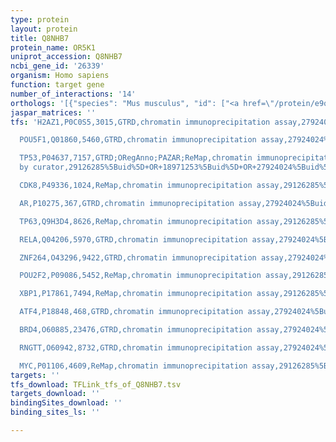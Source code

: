 ```yaml
---
type: protein
layout: protein
title: Q8NHB7
protein_name: OR5K1
uniprot_accession: Q8NHB7
ncbi_gene_id: '26339'
organism: Homo sapiens
function: target gene
number_of_interactions: '14'
orthologs: '[{"species": "Mus musculus", "id": ["<a href=\"/protein/e9q8f6\">E9Q8F6</a>", "<a href=\"/protein/e9qat7\">E9QAT7</a>"]}]'
jaspar_matrices: ''
tfs: 'H2AZ1,P0C0S5,3015,GTRD,chromatin immunoprecipitation assay,27924024%5Buid%5D,No

  POU5F1,Q01860,5460,GTRD,chromatin immunoprecipitation assay,27924024%5Buid%5D,No

  TP53,P04637,7157,GTRD;ORegAnno;PAZAR;ReMap,chromatin immunoprecipitation assay;inferred
  by curator,29126285%5Buid%5D+OR+18971253%5Buid%5D+OR+27924024%5Buid%5D+OR+26578589%5Buid%5D,No

  CDK8,P49336,1024,ReMap,chromatin immunoprecipitation assay,29126285%5Buid%5D,No

  AR,P10275,367,GTRD,chromatin immunoprecipitation assay,27924024%5Buid%5D,No

  TP63,Q9H3D4,8626,ReMap,chromatin immunoprecipitation assay,29126285%5Buid%5D,No

  RELA,Q04206,5970,GTRD,chromatin immunoprecipitation assay,27924024%5Buid%5D,No

  ZNF264,O43296,9422,GTRD,chromatin immunoprecipitation assay,27924024%5Buid%5D,No

  POU2F2,P09086,5452,ReMap,chromatin immunoprecipitation assay,29126285%5Buid%5D,No

  XBP1,P17861,7494,ReMap,chromatin immunoprecipitation assay,29126285%5Buid%5D,No

  ATF4,P18848,468,GTRD,chromatin immunoprecipitation assay,27924024%5Buid%5D,No

  BRD4,O60885,23476,GTRD,chromatin immunoprecipitation assay,27924024%5Buid%5D,No

  RNGTT,O60942,8732,GTRD,chromatin immunoprecipitation assay,27924024%5Buid%5D,No

  MYC,P01106,4609,ReMap,chromatin immunoprecipitation assay,29126285%5Buid%5D,No'
targets: ''
tfs_download: TFLink_tfs_of_Q8NHB7.tsv
targets_download: ''
bindingSites_download: ''
binding_sites_ls: ''

---
```

